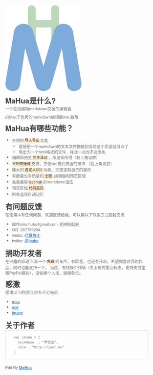 <html lang="en"><head>
    <meta charset="UTF-8">
    <title></title>
<style id="system" type="text/css">h1,h2,h3,h4,h5,h6,p,blockquote {    margin: 0;    padding: 0;}body {    font-family: "Helvetica Neue", Helvetica, "Hiragino Sans GB", Arial, sans-serif;    font-size: 13px;    line-height: 18px;    color: #737373;    margin: 10px 13px 10px 13px;}a {    color: #0069d6;}a:hover {    color: #0050a3;    text-decoration: none;}a img {    border: none;}p {    margin-bottom: 9px;}h1,h2,h3,h4,h5,h6 {    color: #404040;    line-height: 36px;}h1 {    margin-bottom: 18px;    font-size: 30px;}h2 {    font-size: 24px;}h3 {    font-size: 18px;}h4 {    font-size: 16px;}h5 {    font-size: 14px;}h6 {    font-size: 13px;}hr {    margin: 0 0 19px;    border: 0;    border-bottom: 1px solid #ccc;}blockquote {    padding: 13px 13px 21px 15px;    margin-bottom: 18px;    font-family:georgia,serif;    font-style: italic;}blockquote:before {    content:"C";    font-size:40px;    margin-left:-10px;    font-family:georgia,serif;    color:#eee;}blockquote p {    font-size: 14px;    font-weight: 300;    line-height: 18px;    margin-bottom: 0;    font-style: italic;}code, pre {    font-family: Monaco, Andale Mono, Courier New, monospace;}code {    background-color: #fee9cc;    color: rgba(0, 0, 0, 0.75);    padding: 1px 3px;    font-size: 12px;    -webkit-border-radius: 3px;    -moz-border-radius: 3px;    border-radius: 3px;}pre {    display: block;    padding: 14px;    margin: 0 0 18px;    line-height: 16px;    font-size: 11px;    border: 1px solid #d9d9d9;    white-space: pre-wrap;    word-wrap: break-word;}pre code {    background-color: #fff;    color:#737373;    font-size: 11px;    padding: 0;}@media screen and (min-width: 768px) {    body {        width: 748px;        margin:10px auto;    }}</style><style id="custom" type="text/css"></style></head>
<body marginheight="0"><p><img src="./src/mahua-logo.jpg" alt="mahua">
</p>
<h2>MaHua是什么?</h2>
<p>一个在线编辑markdown文档的编辑器

</p>
<p>向Mac下优秀的markdown编辑器mou致敬

</p>
<h2>MaHua有哪些功能？</h2>
<ul>
<li>方便的<code>导入导出</code>功能<ul>
<li>直接把一个markdown的文本文件拖放到当前这个页面就可以了</li>
<li>导出为一个html格式的文件，样式一点也不会丢失</li>
</ul>
</li>
<li>编辑和预览<code>同步滚动</code>，所见即所得（右上角设置）</li>
<li><code>VIM快捷键</code>支持，方便vim党们快速的操作 （右上角设置）</li>
<li>强大的<code>自定义CSS</code>功能，方便定制自己的展示</li>
<li>有数量也有质量的<code>主题</code>,编辑器和预览区域</li>
<li>完美兼容<code>Github</code>的markdown语法</li>
<li>预览区域<code>代码高亮</code></li>
<li>所有选项自动记忆</li>
</ul>
<h2>有问题反馈</h2>
<p>在使用中有任何问题，欢迎反馈给我，可以用以下联系方式跟我交流

</p>
<ul>
<li>邮件(dev.hubo#gmail.com, 把#换成@)</li>
<li>QQ: 287759234</li>
<li>weibo: <a href="http://weibo.com/ihubo">@草依山</a></li>
<li>twitter: <a href="http://twitter.com/ihubo">@ihubo</a></li>
</ul>
<h2>捐助开发者</h2>
<p>在兴趣的驱动下,写一个<code>免费</code>的东西，有欣喜，也还有汗水，希望你喜欢我的作品，同时也能支持一下。
当然，有钱捧个钱场（右上角的爱心标志，支持支付宝和PayPal捐助），没钱捧个人场，谢谢各位。

</p>
<h2>感激</h2>
<p>感谢以下的项目,排名不分先后

</p>
<ul>
<li><a href="http://mouapp.com/">mou</a> </li>
<li><a href="http://ace.ajax.org/">ace</a></li>
<li><a href="http://jquery.com">jquery</a></li>
</ul>
<h2>关于作者</h2>
<pre><code class="lang-javascript">  var ihubo = {
    nickName  : "草依山",
    site : "http://jser.me"
  }</code></pre>
<p>Edit By <a href="http://mahua.jser.me">MaHua</a></p>
</body></html>